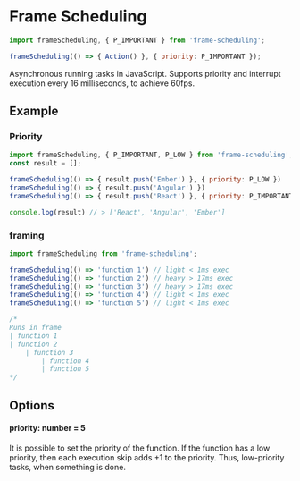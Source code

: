 # Frame Scheduling

```js
import frameScheduling, { P_IMPORTANT } from 'frame-scheduling';

frameScheduling(() => { Action() }, { priority: P_IMPORTANT });
```

Asynchronous running tasks in JavaScript. Supports priority and interrupt execution every 16 milliseconds, to achieve 60fps.

## Example
### Priority
```js
import frameScheduling, { P_IMPORTANT, P_LOW } from 'frame-scheduling';
const result = [];

frameScheduling(() => { result.push('Ember') }, { priority: P_LOW })
frameScheduling(() => { result.push('Angular') })
frameScheduling(() => { result.push('React') }, { priority: P_IMPORTANT })

console.log(result) // > ['React', 'Angular', 'Ember']
```

### framing
```js
import frameScheduling from 'frame-scheduling';

frameScheduling(() => 'function 1') // light < 1ms exec
frameScheduling(() => 'function 2') // heavy > 17ms exec
frameScheduling(() => 'function 3') // heavy > 17ms exec
frameScheduling(() => 'function 4') // light < 1ms exec
frameScheduling(() => 'function 5') // light < 1ms exec

/*
Runs in frame
| function 1
| function 2
    | function 3
        | function 4
        | function 5
*/
```

## Options
#### priority: number = 5
It is possible to set the priority of the function. If the function has a low priority, then each execution skip adds +1 to the priority. Thus, low-priority tasks, when something is done.